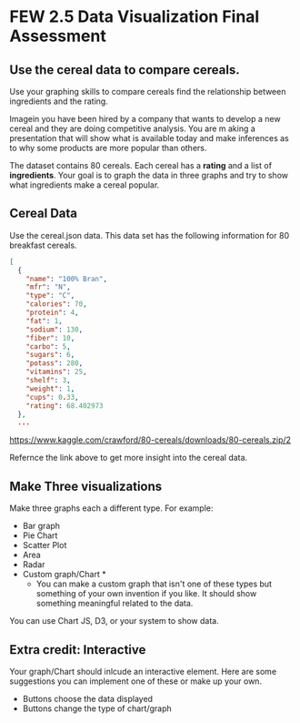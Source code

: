 # FEW 2.5 Data Visualization Final Assessment

## Use the cereal data to compare cereals. 

Use your graphing skills to compare cereals find the relationship between ingredients and the rating.

Imagein you have been hired by a company that wants to develop a new cereal and they are doing competitive analysis. You are m aking a presentation that will show what is available today and make inferences as to why some products are more popular than others.  

The dataset contains 80 cereals. Each cereal has a **rating** and a list of **ingredients**. Your goal is to graph the data in three graphs and try to show what ingredients make a cereal popular. 

## Cereal Data 

Use the cereal.json data. This data set has the following information for 80 breakfast cereals. 

```JSON
[
  {
    "name": "100% Bran",
    "mfr": "N",
    "type": "C",
    "calories": 70,
    "protein": 4,
    "fat": 1,
    "sodium": 130,
    "fiber": 10,
    "carbo": 5,
    "sugars": 6,
    "potass": 280,
    "vitamins": 25,
    "shelf": 3,
    "weight": 1,
    "cups": 0.33,
    "rating": 68.402973
  },
  ...
  ```

https://www.kaggle.com/crawford/80-cereals/downloads/80-cereals.zip/2

Refernce the link above to get more insight into the cereal data.  

## Make Three visualizations 

Make three graphs each a different type. For example: 

- Bar graph
- Pie Chart
- Scatter Plot
- Area
- Radar
- Custom graph/Chart *
	* You can make a custom graph that isn't one of these types but something of your own invention if you like. It should show something meaningful related to the data. 

You can use Chart JS, D3, or your system to show data. 

## Extra credit: Interactive 

Your graph/Chart should inlcude an interactive element. Here are some suggestions you can implement one of these or make up your own. 

- Buttons choose the data displayed
- Buttons change the type of chart/graph




